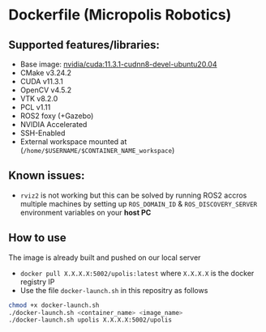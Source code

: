 # Dockerfile (Micropolis Robotics)

## Supported features/libraries:  
- Base image: [nvidia/cuda:11.3.1-cudnn8-devel-ubuntu20.04](https://hub.docker.com/layers/nvidia/cuda/11.3.1-cudnn8-devel-ubuntu20.04/images/sha256-459c130c94363099b02706b9b25d9fe5822ea233203ce9fbf8dfd276a55e7e95)  
- CMake v3.24.2  
- CUDA v11.3.1  
- OpenCV v4.5.2 
- VTK v8.2.0 
- PCL v1.11  
- ROS2 foxy (+Gazebo)  
- NVIDIA Accelerated  
- SSH-Enabled  
- External workspace mounted at (`/home/$USERNAME/$CONTAINER_NAME_workspace`)  

## Known issues:  

- `rviz2` is not working but this can be solved by running ROS2 accros multiple machines by setting up `ROS_DOMAIN_ID` & `ROS_DISCOVERY_SERVER` environment variables on your **host PC**

## How to use
The image is already built and pushed on our local server
- `docker pull X.X.X.X:5002/upolis:latest` where `X.X.X.X` is the docker registry IP
- Use the file `docker-launch.sh` in this repositry as follows
```bash
chmod +x docker-launch.sh
./docker-launch.sh <container_name> <image_name>
./docker-launch.sh upolis X.X.X.X:5002/upolis
```